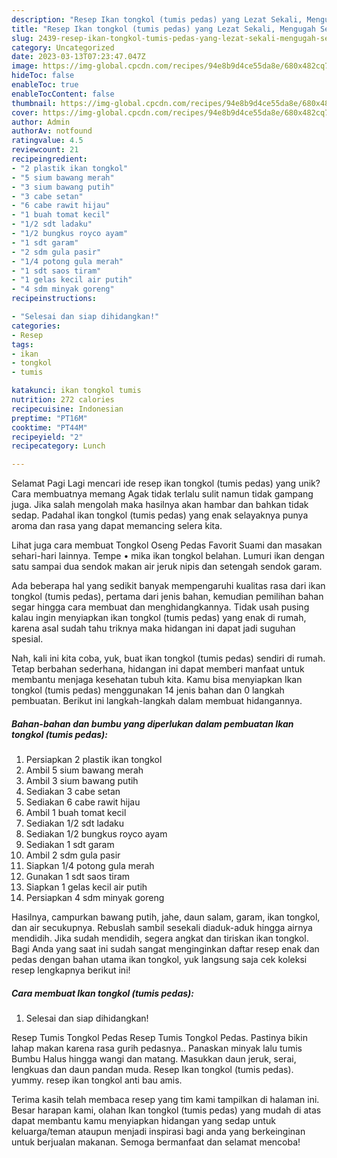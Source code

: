 ```yaml
---
description: "Resep Ikan tongkol (tumis pedas) yang Lezat Sekali, Mengugah Selera"
title: "Resep Ikan tongkol (tumis pedas) yang Lezat Sekali, Mengugah Selera"
slug: 2439-resep-ikan-tongkol-tumis-pedas-yang-lezat-sekali-mengugah-selera
category: Uncategorized
date: 2023-03-13T07:23:47.047Z
image: https://img-global.cpcdn.com/recipes/94e8b9d4ce55da8e/680x482cq70/ikan-tongkol-tumis-pedas-foto-resep-utama.jpg
hideToc: false
enableToc: true
enableTocContent: false
thumbnail: https://img-global.cpcdn.com/recipes/94e8b9d4ce55da8e/680x482cq70/ikan-tongkol-tumis-pedas-foto-resep-utama.jpg
cover: https://img-global.cpcdn.com/recipes/94e8b9d4ce55da8e/680x482cq70/ikan-tongkol-tumis-pedas-foto-resep-utama.jpg
author: Admin
authorAv: notfound
ratingvalue: 4.5
reviewcount: 21
recipeingredient:
- "2 plastik ikan tongkol"
- "5 sium bawang merah"
- "3 sium bawang putih"
- "3 cabe setan"
- "6 cabe rawit hijau"
- "1 buah tomat kecil"
- "1/2 sdt ladaku"
- "1/2 bungkus royco ayam"
- "1 sdt garam"
- "2 sdm gula pasir"
- "1/4 potong gula merah"
- "1 sdt saos tiram"
- "1 gelas kecil air putih"
- "4 sdm minyak goreng"
recipeinstructions:

- "Selesai dan siap dihidangkan!"
categories:
- Resep
tags:
- ikan
- tongkol
- tumis

katakunci: ikan tongkol tumis 
nutrition: 272 calories
recipecuisine: Indonesian
preptime: "PT16M"
cooktime: "PT44M"
recipeyield: "2"
recipecategory: Lunch

---
```



Selamat Pagi Lagi mencari ide resep ikan tongkol (tumis pedas) yang unik? Cara membuatnya memang Agak tidak terlalu sulit namun tidak gampang juga. Jika salah mengolah maka hasilnya akan hambar dan bahkan tidak sedap. Padahal ikan tongkol (tumis pedas) yang enak selayaknya punya aroma dan rasa yang dapat memancing selera kita.


Lihat juga cara membuat Tongkol Oseng Pedas Favorit Suami dan masakan sehari-hari lainnya. Tempe • mika ikan tongkol belahan. Lumuri ikan dengan satu sampai dua sendok makan air jeruk nipis dan setengah sendok garam.

Ada beberapa hal yang sedikit banyak mempengaruhi kualitas rasa dari ikan tongkol (tumis pedas), pertama dari jenis bahan, kemudian pemilihan bahan segar hingga cara membuat dan menghidangkannya. Tidak usah pusing kalau ingin menyiapkan ikan tongkol (tumis pedas) yang enak di rumah, karena asal sudah tahu triknya maka hidangan ini dapat jadi suguhan spesial.


Nah, kali ini kita coba, yuk, buat ikan tongkol (tumis pedas) sendiri di rumah. Tetap berbahan sederhana, hidangan ini dapat memberi manfaat untuk membantu menjaga kesehatan tubuh kita. Kamu bisa menyiapkan Ikan tongkol (tumis pedas) menggunakan 14 jenis bahan dan 0 langkah pembuatan. Berikut ini langkah-langkah dalam membuat hidangannya.

<!--inarticleads1-->

##### Bahan-bahan dan bumbu yang diperlukan dalam pembuatan Ikan tongkol (tumis pedas):

1. Persiapkan 2 plastik ikan tongkol
1. Ambil 5 sium bawang merah
1. Ambil 3 sium bawang putih
1. Sediakan 3 cabe setan
1. Sediakan 6 cabe rawit hijau
1. Ambil 1 buah tomat kecil
1. Sediakan 1/2 sdt ladaku
1. Sediakan 1/2 bungkus royco ayam
1. Sediakan 1 sdt garam
1. Ambil 2 sdm gula pasir
1. Siapkan 1/4 potong gula merah
1. Gunakan 1 sdt saos tiram
1. Siapkan 1 gelas kecil air putih
1. Persiapkan 4 sdm minyak goreng


Hasilnya, campurkan bawang putih, jahe, daun salam, garam, ikan tongkol, dan air secukupnya. Rebuslah sambil sesekali diaduk-aduk hingga airnya mendidih. Jika sudah mendidih, segera angkat dan tiriskan ikan tongkol. Bagi Anda yang saat ini sudah sangat menginginkan daftar resep enak dan pedas dengan bahan utama ikan tongkol, yuk langsung saja cek koleksi resep lengkapnya berikut ini! 

<!--inarticleads2-->

##### Cara membuat Ikan tongkol (tumis pedas):


1. Selesai dan siap dihidangkan!

Resep Tumis Tongkol Pedas Resep Tumis Tongkol Pedas. Pastinya bikin lahap makan karena rasa gurih pedasnya.. Panaskan minyak lalu tumis Bumbu Halus hingga wangi dan matang. Masukkan daun jeruk, serai, lengkuas dan daun pandan muda. Resep Ikan tongkol (tumis pedas). yummy. resep ikan tongkol anti bau amis. 

Terima kasih telah membaca resep yang tim kami tampilkan di halaman ini. Besar harapan kami, olahan Ikan tongkol (tumis pedas) yang mudah di atas dapat membantu kamu menyiapkan hidangan yang sedap untuk keluarga/teman ataupun menjadi inspirasi bagi anda yang berkeinginan untuk berjualan makanan. Semoga bermanfaat dan selamat mencoba!
